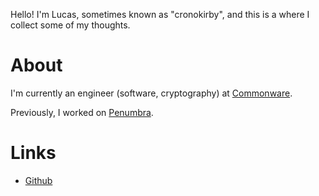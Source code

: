 Hello! I'm Lucas, sometimes known as "cronokirby", and this is a where I collect some of my thoughts.

# About
I'm currently an engineer (software, cryptography) at [Commonware](https://commonware.xyz).

Previously, I worked on [Penumbra](https://penumbra.zone).

# Links
- [Github](https://github.com/cronokirby)